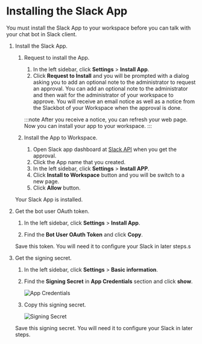 # Installing the Slack App

You must install the Slack App to your workspace before you can talk with your chat bot in Slack client.

1.  Install the Slack App.

    1. Request to install the App.

        1. In the left sidebar, click **Settings** > **Install App**.
        2. Click **Request to Install** and you will be prompted with a dialog asking you to add an optional note to the administrator to request an approval. You can add an optional note to the administrator and then wait for the administrator of your workspace to approve. You will receive an email notice as well as a notice from the Slackbot of your Workspace when the approval is done.

          :::note
          After you receive a notice, you can refresh your web page. Now you can install your app to your workspace.
          :::

    2.  Install the App to Workspace.

        1. Open Slack app dashboard at [Slack API](https://api.slack.com/apps) when you get the approval.
        2. Click the App name that you created.
        3. In the left sidebar, click **Settings** > **Install APP**.
        4. Click **Install to Workspace** button and you will be switch to a new page.
        5. Click **Allow** button.
    
    Your Slack App is installed.

2.  Get the bot user OAuth token.

    1. In the left sidebar, click **Settings** > **Install App**.

    2. Find the **Bot User OAuth Token** and click **Copy**.

    Save this token. You will need it to configure your Slack in later steps.s

3.  Get the signing secret.

    1. In the left sidebar, click **Settings** \> **Basic information**.

    2. Find the **Signing Secret** in **App Credentials** section and click **show**.

        ![App Credentials](/v2.5.x/images/zowe-chat/slack_signingsecret.png)

    3.  Copy this signing secret.

        ![Signing Secret](/v2.5.x/images/zowe-chat/slack_signing.png)

    Save this signing secret. You will need it to configure your Slack in later steps.


